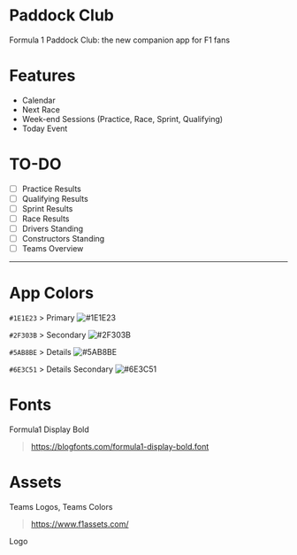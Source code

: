 # Paddock Club
Formula 1 Paddock Club: the new companion app for F1 fans

# Features

- Calendar
- Next Race
- Week-end Sessions (Practice, Race, Sprint, Qualifying) 
- Today Event

# TO-DO

- [ ] Practice Results
- [ ] Qualifying Results
- [ ] Sprint Results
- [ ] Race Results
- [ ] Drivers Standing
- [ ] Constructors Standing
- [ ] Teams Overview

---

# App Colors
`#1E1E23` > Primary ![#1E1E23](https://via.placeholder.com/15/1E1E23/1E1E23.png)

`#2F303B` > Secondary ![#2F303B](https://via.placeholder.com/15/2F303B/2F303B.png)

`#5AB8BE` > Details ![#5AB8BE](https://via.placeholder.com/15/5AB8BE/5AB8BE.png)

`#6E3C51` > Details Secondary ![#6E3C51](https://via.placeholder.com/15/6E3C51/6E3C51.png)

# Fonts
Formula1 Display Bold
> https://blogfonts.com/formula1-display-bold.font


# Assets
Teams Logos, Teams Colors
> https://www.f1assets.com/

Logo
